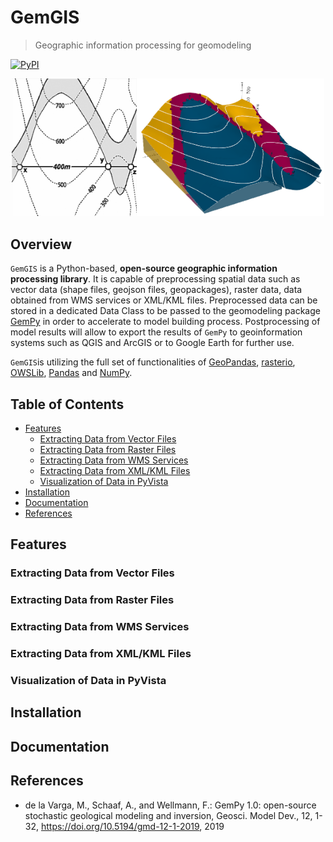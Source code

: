 # GemGIS

> Geographic information processing for geomodeling


[![PyPI](https://img.shields.io/badge/python-3-blue.svg)](https://www.python.org/downloads/)

<p align="center"><img src="data/Test1/task1.png" width="200"><img src="data/Images/model1.png" width="300"></p>

## Overview 

`GemGIS` is a Python-based, **open-source geographic information processing library**. It is capable of preprocessing spatial data such as vector data (shape files, geojson files, geopackages), raster data, data obtained from WMS services or XML/KML files. Preprocessed data can be stored in a dedicated Data Class to be passed to the geomodeling package [GemPy](https://github.com/cgre-aachen/gempy) in order to accelerate to model building process. Postprocessing of model results will allow to export the results of `GemPy` to geoinformation systems such as QGIS and ArcGIS or to Google Earth for further use. 

`GemGIS`is utilizing the full set of functionalities of [GeoPandas](https://geopandas.org/), [rasterio](https://rasterio.readthedocs.io/en/latest/#), [OWSLib](https://geopython.github.io/OWSLib/), [Pandas](https://pandas.pydata.org/) and [NumPy](https://numpy.org/).

## Table of Contents

* [Features](#features)
  * [Extracting Data from Vector Files](#vector)
  * [Extracting Data from Raster Files](#raster)
  * [Extracting Data from WMS Services](#wms)
  * [Extracting Data from XML/KML Files](#xml/kml)
  * [Visualization of Data in PyVista](#pyvisa)
* [Installation](#installation)
* [Documentation](#doc)
* [References](#ref)




<a name="features"></a>
## Features

<a name="vector"></a>
### Extracting Data from Vector Files

<a name="raster"></a>
### Extracting Data from Raster Files

<a name="wms"></a>
### Extracting Data from WMS Services

<a name="xml/kml"></a>
### Extracting Data from XML/KML Files

<a name="pyvista"></a>
### Visualization of Data in PyVista


<a name="installation"></a>
## Installation

<a name="doc"></a>
## Documentation

<a name="ref"></a>
## References

* de la Varga, M., Schaaf, A., and Wellmann, F.: GemPy 1.0: open-source stochastic geological modeling and inversion, Geosci. Model Dev., 12, 1-32, https://doi.org/10.5194/gmd-12-1-2019, 2019

